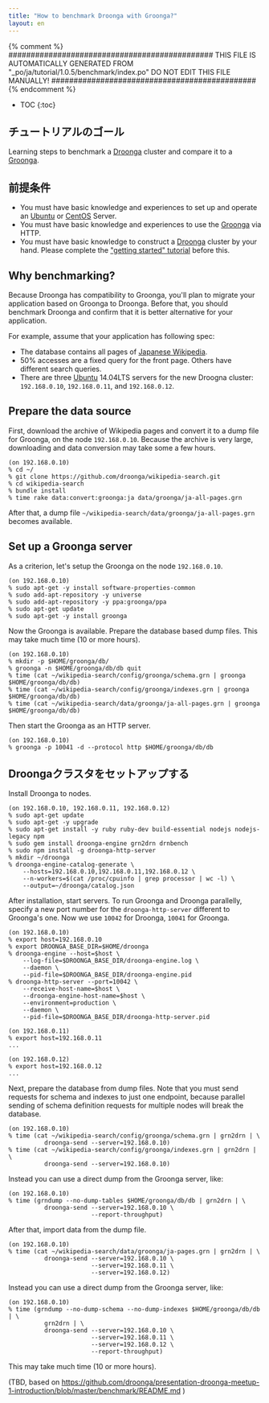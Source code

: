 ```yaml
---
title: "How to benchmark Droonga with Groonga?"
layout: en
---
```


{% comment %}
##############################################
  THIS FILE IS AUTOMATICALLY GENERATED FROM
  "_po/ja/tutorial/1.0.5/benchmark/index.po"
  DO NOT EDIT THIS FILE MANUALLY!
##############################################
{% endcomment %}


* TOC
{:toc}

## チュートリアルのゴール

Learning steps to benchmark a [Droonga][] cluster and compare it to a [Groonga][groonga].

## 前提条件

* You must have basic knowledge and experiences to set up and operate an [Ubuntu][] or [CentOS][] Server.
* You must have basic knowledge and experiences to use the [Groonga][groonga] via HTTP.
* You must have basic knowledge to construct a [Droonga][] cluster by your hand.
  Please complete the ["getting started" tutorial](../groonga/) before this.

## Why benchmarking?

Because Droonga has compatibility to Groonga, you'll plan to migrate your application based on Groonga to Droonga.
Before that, you should benchmark Droonga and confirm that it is better alternative for your application.

For example, assume that your application has following spec:

 * The database contains all pages of [Japanese Wikipedia](http://ja.wikipedia.org/).
 * 50% accesses are a fixed query for the front page. Others have different search queries.
 * There are three [Ubuntu][] 14.04LTS servers for the new Droogna cluster: `192.168.0.10`, `192.168.0.11`, and `192.168.0.12`.

## Prepare the data source

First, download the archive of Wikipedia pages and convert it to a dump file for Groonga, on the node `192.168.0.10`.
Because the archive is very large, downloading and data conversion may take some a few hours.

    (on 192.168.0.10)
    % cd ~/
    % git clone https://github.com/droonga/wikipedia-search.git
    % cd wikipedia-search
    % bundle install
    % time rake data:convert:groonga:ja data/groonga/ja-all-pages.grn

After that, a dump file `~/wikipedia-search/data/groonga/ja-all-pages.grn` becomes available.

## Set up a Groonga server

As a criterion, let's setup the Groonga on the node `192.168.0.10`.

    (on 192.168.0.10)
    % sudo apt-get -y install software-properties-common
    % sudo add-apt-repository -y universe
    % sudo add-apt-repository -y ppa:groonga/ppa
    % sudo apt-get update
    % sudo apt-get -y install groonga

Now the Groonga is available.
Prepare the database based dump files.
This may take much time (10 or more hours).

    (on 192.168.0.10)
    % mkdir -p $HOME/groonga/db/
    % groonga -n $HOME/groonga/db/db quit
    % time (cat ~/wikipedia-search/config/groonga/schema.grn | groonga $HOME/groonga/db/db)
    % time (cat ~/wikipedia-search/config/groonga/indexes.grn | groonga $HOME/groonga/db/db)
    % time (cat ~/wikipedia-search/data/groonga/ja-all-pages.grn | groonga $HOME/groonga/db/db)

Then start the Groonga as an HTTP server.

    (on 192.168.0.10)
    % groonga -p 10041 -d --protocol http $HOME/groonga/db/db

## Droongaクラスタをセットアップする

Install Droonga to nodes.

    (on 192.168.0.10, 192.168.0.11, 192.168.0.12)
    % sudo apt-get update
    % sudo apt-get -y upgrade
    % sudo apt-get install -y ruby ruby-dev build-essential nodejs nodejs-legacy npm
    % sudo gem install droonga-engine grn2drn drnbench
    % sudo npm install -g droonga-http-server
    % mkdir ~/droonga
    % droonga-engine-catalog-generate \
        --hosts=192.168.0.10,192.168.0.11,192.168.0.12 \
        --n-workers=$(cat /proc/cpuinfo | grep processor | wc -l) \
        --output=~/droonga/catalog.json

After installation, start servers.
To run Groonga and Droonga parallelly, specify a new port number for the `droonga-http-server` different to Groonga's one.
Now we use `10042` for Droonga, `10041` for Groonga.

    (on 192.168.0.10)
    % export host=192.168.0.10
    % export DROONGA_BASE_DIR=$HOME/droonga
    % droonga-engine --host=$host \
        --log-file=$DROONGA_BASE_DIR/droonga-engine.log \
        --daemon \
        --pid-file=$DROONGA_BASE_DIR/droonga-engine.pid
    % droonga-http-server --port=10042 \
        --receive-host-name=$host \
        --droonga-engine-host-name=$host \
        --environment=production \
        --daemon \
        --pid-file=$DROONGA_BASE_DIR/droonga-http-server.pid

    (on 192.168.0.11)
    % export host=192.168.0.11
    ...

    (on 192.168.0.12)
    % export host=192.168.0.12
    ...

Next, prepare the database from dump files.
Note that you must send requests for schema and indexes to just one endpoint, because parallel sending of schema definition requests for multiple nodes will break the database.

    (on 192.168.0.10)
    % time (cat ~/wikipedia-search/config/groonga/schema.grn | grn2drn | \
              droonga-send --server=192.168.0.10)
    % time (cat ~/wikipedia-search/config/groonga/indexes.grn | grn2drn | \
              droonga-send --server=192.168.0.10)

Instead you can use a direct dump from the Groonga server, like:

    (on 192.168.0.10)
    % time (grndump --no-dump-tables $HOME/groonga/db/db | grn2drn | \
              droonga-send --server=192.168.0.10 \
                           --report-throughput)

After that, import data from the dump file.

    (on 192.168.0.10)
    % time (cat ~/wikipedia-search/data/groonga/ja-pages.grn | grn2drn | \
              droonga-send --server=192.168.0.10 \
                           --server=192.168.0.11 \
                           --server=192.168.0.12)

Instead you can use a direct dump from the Groonga server, like:

    (on 192.168.0.10)
    % time (grndump --no-dump-schema --no-dump-indexes $HOME/groonga/db/db | \
              grn2drn | \
              droonga-send --server=192.168.0.10 \
                           --server=192.168.0.11 \
                           --server=192.168.0.12 \
                           --report-throughput)

This may take much time (10 or more hours).



(TBD, based on https://github.com/droonga/presentation-droonga-meetup-1-introduction/blob/master/benchmark/README.md )




  [Ubuntu]: http://www.ubuntu.com/
  [CentOS]: https://www.centos.org/
  [Droonga]: https://droonga.org/
  [Groonga]: http://groonga.org/
  [command reference]: ../../reference/commands/
